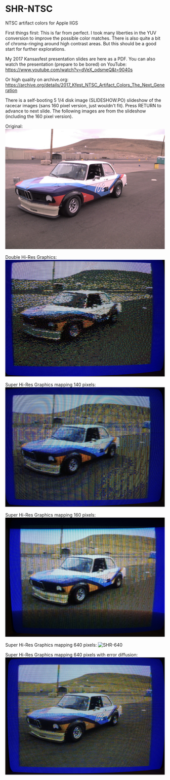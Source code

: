 # SHR-NTSC
NTSC artifact colors for Apple IIGS

First things first: This is far from perfect. I took many liberties in the YUV conversion to improve the possible color matches. There is also quite a bit of chroma-ringing around high contrast areas. But this should be a good start for further explorations.

My 2017 Kansasfest presentation slides are here as a PDF. You can also watch the presentation (prepare to be bored) on YouTube: https://www.youtube.com/watch?v=dVeX_odsmeQ&t=9040s

Or high quality on archive.org:
https://archive.org/details/2017_Kfest_NTSC_Artifact_Colors_The_Next_Generation

There is a self-booting 5 1/4 disk image (SLIDESHOW.PO) slideshow of the racecar images (sans 160 pixel version, just wouldn't fit). Press RETURN to advance to next slide. The following images are from the slideshow (including the 160 pixel version).

Original:
![Original](https://github.com/dschmenk/SHR-NTSC/blob/master/images/racecar.JPG)

Double Hi-Res Graphics:
![Double HiRes](https://github.com/dschmenk/SHR-NTSC/blob/master/images/racecar-dhgr.JPG)

Super Hi-Res Graphics mapping 140 pixels:
![SHR-140](https://github.com/dschmenk/SHR-NTSC/blob/master/images/racecar-140.JPG)

Super Hi-Res Graphics mapping 160 pixels:
![SHR-160](https://github.com/dschmenk/SHR-NTSC/blob/master/images/racecar-160.JPG)

Super Hi-Res Graphics mapping 640 pixels:
![SHR-640](https://github.com/dschmenk/SHR-NTSC/blob/master/images/racecar-640.JPG)

Super Hi-Res Graphics mapping 640 pixels with error diffusion:
![SHR-640-err](https://github.com/dschmenk/SHR-NTSC/blob/master/images/racecar-640-err.JPG)
